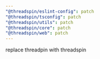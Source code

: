 ```yaml
---
"@threadspin/eslint-config": patch
"@threadspin/tsconfig": patch
"@threadspin/utils": patch
"@threadspin/core": patch
"@threadspin/web": patch
---
```


replace threadpin with threadspin
